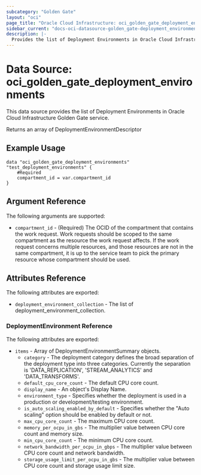 ```yaml
---
subcategory: "Golden Gate"
layout: "oci"
page_title: "Oracle Cloud Infrastructure: oci_golden_gate_deployment_environments"
sidebar_current: "docs-oci-datasource-golden_gate-deployment_environments"
description: |-
  Provides the list of Deployment Environments in Oracle Cloud Infrastructure Golden Gate service
---
```


# Data Source: oci_golden_gate_deployment_environments
This data source provides the list of Deployment Environments in Oracle Cloud Infrastructure Golden Gate service.

Returns an array of DeploymentEnvironmentDescriptor


## Example Usage

```hcl
data "oci_golden_gate_deployment_environments" "test_deployment_environments" {
	#Required
	compartment_id = var.compartment_id
}
```

## Argument Reference

The following arguments are supported:

* `compartment_id` - (Required) The OCID of the compartment that contains the work request. Work requests should be scoped  to the same compartment as the resource the work request affects. If the work request concerns  multiple resources, and those resources are not in the same compartment, it is up to the service team  to pick the primary resource whose compartment should be used. 


## Attributes Reference

The following attributes are exported:

* `deployment_environment_collection` - The list of deployment_environment_collection.

### DeploymentEnvironment Reference

The following attributes are exported:

* `items` - Array of DeploymentEnvironmentSummary objects. 
	* `category` - The deployment category defines the broad separation of the deployment type into three categories. Currently the separation is 'DATA_REPLICATION', 'STREAM_ANALYTICS' and 'DATA_TRANSFORMS'. 
	* `default_cpu_core_count` - The default CPU core count. 
	* `display_name` - An object's Display Name. 
	* `environment_type` - Specifies whether the deployment is used in a production or development/testing environment. 
	* `is_auto_scaling_enabled_by_default` - Specifies whether the "Auto scaling" option should be enabled by default or not. 
	* `max_cpu_core_count` - The maximum CPU core count. 
	* `memory_per_ocpu_in_gbs` - The multiplier value between CPU core count and memory size. 
	* `min_cpu_core_count` - The minimum CPU core count. 
	* `network_bandwidth_per_ocpu_in_gbps` - The multiplier value between CPU core count and network bandwidth. 
	* `storage_usage_limit_per_ocpu_in_gbs` - The multiplier value between CPU core count and storage usage limit size. 

